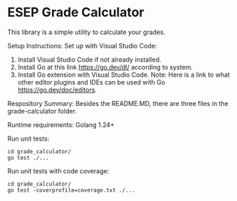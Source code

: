 # ESEP Grade Calculator

This library is a simple utility to calculate your grades.

Setup Instructions:
Set up with Visual Studio Code:
1. Install Visual Studio Code if not already installed.
2. Install Go at this link https://go.dev/dl/ according to system.
3. Install Go extension with Visual Studio Code.
Note: Here is a link to what other editor plugins and IDEs can be used with Go https://go.dev/doc/editors.

Respository Summary:
Besides the README.MD, there are three files in the grade-calculator folder.

Runtime requirements:
Golang 1.24+

Run unit tests:
```
cd grade_calculator/
go test ./...
```

Run unit tests with code coverage:
```
cd grade_calculator/
go test -coverprofile=coverage.txt ./...
```